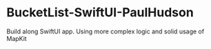 # BucketList-SwiftUI-PaulHudson

Build along SwiftUI app. Using more complex logic and solid usage of MapKit
